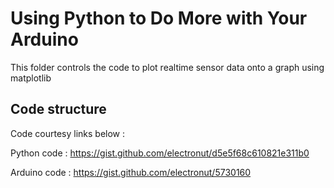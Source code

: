 Using Python to Do More with Your Arduino
==========================================

This folder controls the code to plot realtime sensor data onto a graph using matplotlib


Code structure
--------------

Code courtesy links below :

Python code : https://gist.github.com/electronut/d5e5f68c610821e311b0

Arduino code : https://gist.github.com/electronut/5730160